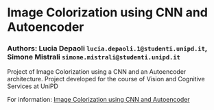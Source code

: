 # Image Colorization using CNN and Autoencoder
### Authors: Lucia Depaoli ``lucia.depaoli.1@studenti.unipd.it``,  Simone Mistrali ``simone.mistrali@studenti.unipd.it``


Project of Image Colorization using a CNN and an Autoencoder architecture. Project developed for the course of Vision and Cognitive Services at UniPD

For information:
[Image Colorization using CNN and Autoencoder](https://github.com/luciadepaoli/Image-Colorization-using-CNN-and-Autoencoder/blob/main/Image%20Colorization%20using%20CNN%20and%20Autoencoder_paper.pdf)

